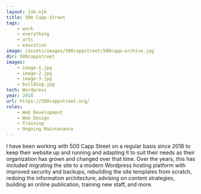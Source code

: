 ```yaml
---
layout: job.njk
title: 500 Capp Street
tags: 
    - work
    - everything
    - arts
    - education
image: /assets/images/500cappstreet/500capp-archive.jpg
dir: 500cappstreet
images:
    - image-1.jpg    
    - image-2.jpg
    - image-3.jpg
    - building.jpg    
tech: Wordpress
year: 2018
url: https://500cappstreet.org/
roles:
    - Web Development
    - Web Design
    - Training
    - Ongoing Maintenance
---
```


I have been working with 500 Capp Street on a regular basis since 2018 to keep their website up and running and adapting it to suit their needs as their organization has grown and changed over that time. Over the years, this has included migrating the site to a modern Wordpress hosting platform with improved security and backups, rebuilding the site templates from scratch, redoing the information architecture, advising on content strategies, building an online publication, training new staff, and more.
